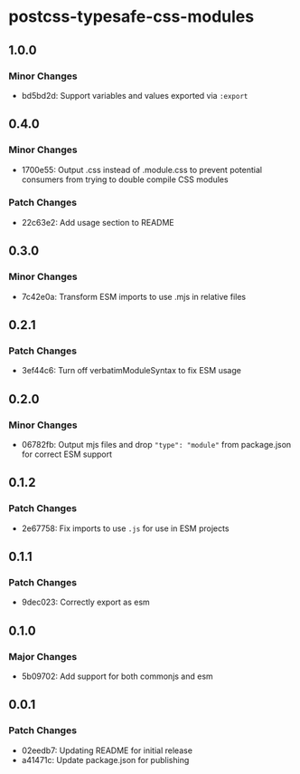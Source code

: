 # postcss-typesafe-css-modules

## 1.0.0

### Minor Changes

-   bd5bd2d: Support variables and values exported via `:export`

## 0.4.0

### Minor Changes

-   1700e55: Output .css instead of .module.css to prevent potential consumers from trying to double compile CSS modules

### Patch Changes

-   22c63e2: Add usage section to README

## 0.3.0

### Minor Changes

-   7c42e0a: Transform ESM imports to use .mjs in relative files

## 0.2.1

### Patch Changes

-   3ef44c6: Turn off verbatimModuleSyntax to fix ESM usage

## 0.2.0

### Minor Changes

-   06782fb: Output mjs files and drop `"type": "module"` from package.json for correct ESM support

## 0.1.2

### Patch Changes

-   2e67758: Fix imports to use `.js` for use in ESM projects

## 0.1.1

### Patch Changes

-   9dec023: Correctly export as esm

## 0.1.0

### Major Changes

-   5b09702: Add support for both commonjs and esm

## 0.0.1

### Patch Changes

-   02eedb7: Updating README for initial release
-   a41471c: Update package.json for publishing
